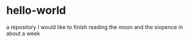 # hello-world
a repository
I would like to finish reading the moon and the sixpence in about a week
